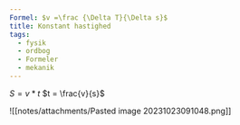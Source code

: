```yaml
---
Formel: $v =\frac {\Delta T}{\Delta s}$
title: Konstant hastighed
tags:
  - fysik
  - ordbog
  - Formeler
  - mekanik
---
```


$S = v * t$
$t = \frac{v}{s}$

![[notes/attachments/Pasted image 20231023091048.png]]
